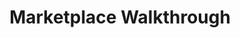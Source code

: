 ---
id: "index-marketplace-walkthrough"
title: "Marketplace Walkthrough"
slug: "/marketplace/marketplace-walkthrough/"
---
